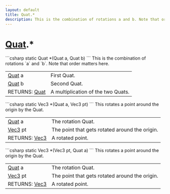 ```yaml
---
layout: default
title: Quat.*
description: This is the combination of rotations a and b. Note that order matters here.
---
```

# [Quat]({{site.url}}/Pages/StereoKit/Quat.html).*

<div class='signature' markdown='1'>
```csharp
static Quat *(Quat a, Quat b)
```
This is the combination of rotations `a` and `b`. Note
that order matters here.
</div>

|  |  |
|--|--|
|[Quat]({{site.url}}/Pages/StereoKit/Quat.html) a|First Quat.|
|[Quat]({{site.url}}/Pages/StereoKit/Quat.html) b|Second Quat.|
|RETURNS: [Quat]({{site.url}}/Pages/StereoKit/Quat.html)|A multiplication of the two Quats.|

<div class='signature' markdown='1'>
```csharp
static Vec3 *(Quat a, Vec3 pt)
```
This rotates a point around the origin by the Quat.
</div>

|  |  |
|--|--|
|[Quat]({{site.url}}/Pages/StereoKit/Quat.html) a|The rotation Quat.|
|[Vec3]({{site.url}}/Pages/StereoKit/Vec3.html) pt|The point that gets rotated around the origin.|
|RETURNS: [Vec3]({{site.url}}/Pages/StereoKit/Vec3.html)|A rotated point.|

<div class='signature' markdown='1'>
```csharp
static Vec3 *(Vec3 pt, Quat a)
```
This rotates a point around the origin by the Quat.
</div>

|  |  |
|--|--|
|[Quat]({{site.url}}/Pages/StereoKit/Quat.html) a|The rotation Quat.|
|[Vec3]({{site.url}}/Pages/StereoKit/Vec3.html) pt|The point that gets rotated around the origin.|
|RETURNS: [Vec3]({{site.url}}/Pages/StereoKit/Vec3.html)|A rotated point.|




